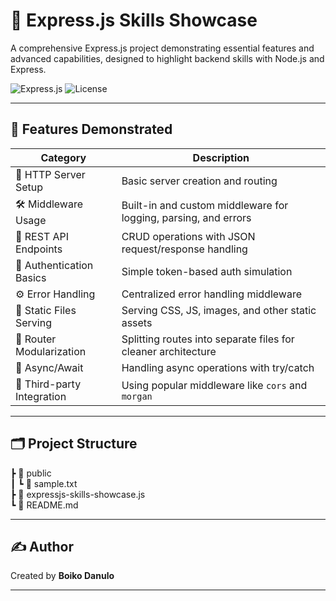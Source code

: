 # 🚀 Express.js Skills Showcase

A comprehensive Express.js project demonstrating essential features and advanced capabilities, designed to highlight backend skills with Node.js and Express.

![Express.js](https://img.shields.io/badge/Express.js-000000?style=for-the-badge&logo=express&logoColor=white)
![License](https://img.shields.io/badge/License-MIT-blue?style=for-the-badge)

---

## 🌟 Features Demonstrated

| Category                  | Description                                                      |
|---------------------------|------------------------------------------------------------------|
| 📡 HTTP Server Setup       | Basic server creation and routing                                |
| 🛠 Middleware Usage        | Built-in and custom middleware for logging, parsing, and errors |
| 🔄 REST API Endpoints      | CRUD operations with JSON request/response handling             |
| 🔐 Authentication Basics  | Simple token-based auth simulation                              |
| ⚙️ Error Handling          | Centralized error handling middleware                            |
| 🧩 Static Files Serving    | Serving CSS, JS, images, and other static assets                |
| 🔀 Router Modularization   | Splitting routes into separate files for cleaner architecture   |
| 🧪 Async/Await             | Handling async operations with try/catch                        |
| 🔗 Third-party Integration | Using popular middleware like `cors` and `morgan`               |

---

## 🗂 Project Structure

┣ 📂 public <br>
┃ ┗ 📜 sample.txt <br>
┣ 📜 expressjs-skills-showcase.js<br>
┗ 📜 README.md<br>

---

## ✍️ Author
Created by **Boiko Danulo**  

---
